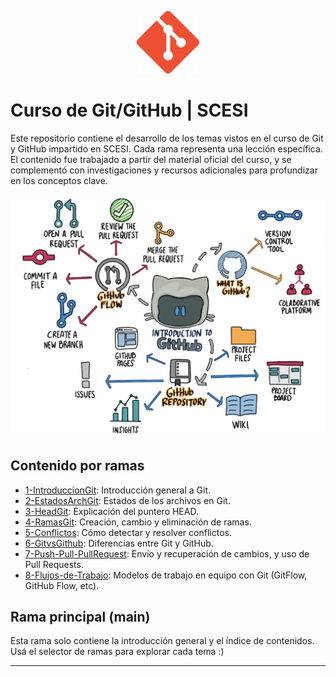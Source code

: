 <p align="center">
  <img src="img/git.png" alt="Logo" width="100"/>
</p>

# Curso de Git/GitHub | SCESI

Este repositorio contiene el desarrollo de los temas vistos en el curso de Git y GitHub impartido en SCESI. Cada rama representa una lección específica.
El contenido fue trabajado a partir del material oficial del curso, y se complementó con investigaciones y recursos adicionales para profundizar en los conceptos clave.

<p align="center">
  <img src="img/img1.png" alt="Introducción a GitHub" width="600"/>
</p>

## Contenido por ramas

- [1-IntroduccionGit](https://github.com/r4ccy/CursoGitSCESI/tree/1-IntroduccionGit): Introducción general a Git.
- [2-EstadosArchGit](https://github.com/r4ccy/CursoGitSCESI/tree/2-EstadosArchGit): Estados de los archivos en Git.
- [3-HeadGit](https://github.com/r4ccy/CursoGitSCESI/tree/3-HeadGit): Explicación del puntero HEAD.
- [4-RamasGit](https://github.com/r4ccy/CursoGitSCESI/tree/4-RamasGit): Creación, cambio y eliminación de ramas.
- [5-Conflictos](https://github.com/r4ccy/CursoGitSCESI/tree/5-Conflictos): Cómo detectar y resolver conflictos.
- [6-GitvsGithub](https://github.com/r4ccy/CursoGitSCESI/tree/6-GitvsGithub): Diferencias entre Git y GitHub.
- [7-Push-Pull-PullRequest](https://github.com/r4ccy/CursoGitSCESI/tree/7-Push-Pull-PullRequest): Envío y recuperación de cambios, y uso de Pull Requests.
- [8-Flujos-de-Trabajo](https://github.com/r4ccy/CursoGitSCESI/tree/8-Flujos-de-Trabajo): Modelos de trabajo en equipo con Git (GitFlow, GitHub Flow, etc).

## Rama principal (main)

Esta rama solo contiene la introducción general y el índice de contenidos. Usá el selector de ramas para explorar cada tema :)

---